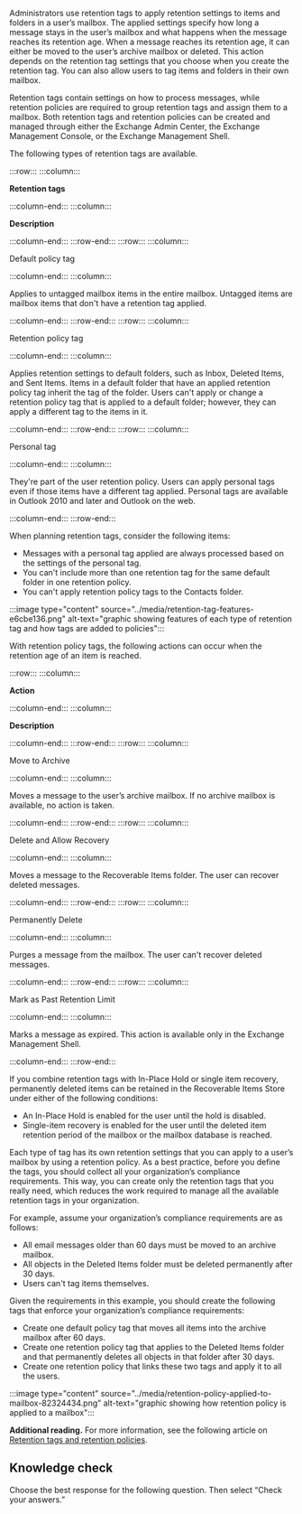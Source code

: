 Administrators use retention tags to apply retention settings to items and folders in a user’s mailbox. The applied settings specify how long a message stays in the user’s mailbox and what happens when the message reaches its retention age. When a message reaches its retention age, it can either be moved to the user’s archive mailbox or deleted. This action depends on the retention tag settings that you choose when you create the retention tag. You can also allow users to tag items and folders in their own mailbox.

Retention tags contain settings on how to process messages, while retention policies are required to group retention tags and assign them to a mailbox. Both retention tags and retention policies can be created and managed through either the Exchange Admin Center, the Exchange Management Console, or the Exchange Management Shell.

The following types of retention tags are available.

:::row:::
  :::column:::
    

**Retention tags**


  :::column-end:::
  :::column:::
    

**Description**


  :::column-end:::
:::row-end:::
:::row:::
  :::column:::
    

Default policy tag


  :::column-end:::
  :::column:::
    

Applies to untagged mailbox items in the entire mailbox. Untagged items are mailbox items that don't have a retention tag applied.


  :::column-end:::
:::row-end:::
:::row:::
  :::column:::
    

Retention policy tag


  :::column-end:::
  :::column:::
    

Applies retention settings to default folders, such as Inbox, Deleted Items, and Sent Items. Items in a default folder that have an applied retention policy tag inherit the tag of the folder. Users can't apply or change a retention policy tag that is applied to a default folder; however, they can apply a different tag to the items in it.


  :::column-end:::
:::row-end:::
:::row:::
  :::column:::
    

Personal tag


  :::column-end:::
  :::column:::
    

They're part of the user retention policy. Users can apply personal tags even if those items have a different tag applied. Personal tags are available in Outlook 2010 and later and Outlook on the web.


  :::column-end:::
:::row-end:::


When planning retention tags, consider the following items:

 -  Messages with a personal tag applied are always processed based on the settings of the personal tag.
 -  You can't include more than one retention tag for the same default folder in one retention policy.
 -  You can't apply retention policy tags to the Contacts folder.

:::image type="content" source="../media/retention-tag-features-e6cbe136.png" alt-text="graphic showing features of each type of retention tag and how tags are added to policies":::


With retention policy tags, the following actions can occur when the retention age of an item is reached.

:::row:::
  :::column:::
    

**Action**


  :::column-end:::
  :::column:::
    

**Description**


  :::column-end:::
:::row-end:::
:::row:::
  :::column:::
    

Move to Archive


  :::column-end:::
  :::column:::
    

Moves a message to the user’s archive mailbox. If no archive mailbox is available, no action is taken.


  :::column-end:::
:::row-end:::
:::row:::
  :::column:::
    

Delete and Allow Recovery


  :::column-end:::
  :::column:::
    

Moves a message to the Recoverable Items folder. The user can recover deleted messages.


  :::column-end:::
:::row-end:::
:::row:::
  :::column:::
    

Permanently Delete


  :::column-end:::
  :::column:::
    

Purges a message from the mailbox. The user can't recover deleted messages.


  :::column-end:::
:::row-end:::
:::row:::
  :::column:::
    

Mark as Past Retention Limit


  :::column-end:::
  :::column:::
    

Marks a message as expired. This action is available only in the Exchange Management Shell.


  :::column-end:::
:::row-end:::


If you combine retention tags with In-Place Hold or single item recovery, permanently deleted items can be retained in the Recoverable Items Store under either of the following conditions:

 -  An In-Place Hold is enabled for the user until the hold is disabled.
 -  Single-item recovery is enabled for the user until the deleted item retention period of the mailbox or the mailbox database is reached.

Each type of tag has its own retention settings that you can apply to a user’s mailbox by using a retention policy. As a best practice, before you define the tags, you should collect all your organization’s compliance requirements. This way, you can create only the retention tags that you really need, which reduces the work required to manage all the available retention tags in your organization.

For example, assume your organization’s compliance requirements are as follows:

 -  All email messages older than 60 days must be moved to an archive mailbox.
 -  All objects in the Deleted Items folder must be deleted permanently after 30 days.
 -  Users can't tag items themselves.

Given the requirements in this example, you should create the following tags that enforce your organization’s compliance requirements:

 -  Create one default policy tag that moves all items into the archive mailbox after 60 days.
 -  Create one retention policy tag that applies to the Deleted Items folder and that permanently deletes all objects in that folder after 30 days.
 -  Create one retention policy that links these two tags and apply it to all the users.

:::image type="content" source="../media/retention-policy-applied-to-mailbox-82324434.png" alt-text="graphic showing how retention policy is applied to a mailbox":::


**Additional reading.** For more information, see the following article on [Retention tags and retention policies](https://docs.microsoft.com/Exchange/policy-and-compliance/mrm/retention-tags-and-retention-policies?azure-portal=true).

## Knowledge check

Choose the best response for the following question. Then select “Check your answers.”